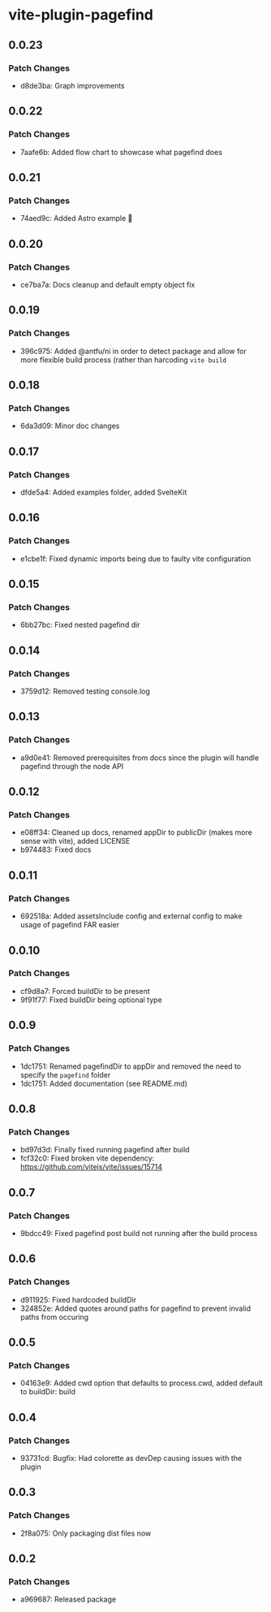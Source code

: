 # vite-plugin-pagefind

## 0.0.23

### Patch Changes

- d8de3ba: Graph improvements

## 0.0.22

### Patch Changes

- 7aafe6b: Added flow chart to showcase what pagefind does

## 0.0.21

### Patch Changes

- 74aed9c: Added Astro example :tada:

## 0.0.20

### Patch Changes

- ce7ba7a: Docs cleanup and default empty object fix

## 0.0.19

### Patch Changes

- 396c975: Added @antfu/ni in order to detect package and allow for more flexible build process (rather than harcoding `vite build`

## 0.0.18

### Patch Changes

- 6da3d09: Minor doc changes

## 0.0.17

### Patch Changes

- dfde5a4: Added examples folder, added SvelteKit

## 0.0.16

### Patch Changes

- e1cbe1f: Fixed dynamic imports being due to faulty vite configuration

## 0.0.15

### Patch Changes

- 6bb27bc: Fixed nested pagefind dir

## 0.0.14

### Patch Changes

- 3759d12: Removed testing console.log

## 0.0.13

### Patch Changes

- a9d0e41: Removed prerequisites from docs since the plugin will handle pagefind through the node API

## 0.0.12

### Patch Changes

- e08ff34: Cleaned up docs, renamed appDir to publicDir (makes more sense with vite), added LICENSE
- b974483: Fixed docs

## 0.0.11

### Patch Changes

- 692518a: Added assetsInclude config and external config to make usage of pagefind FAR easier

## 0.0.10

### Patch Changes

- cf9d8a7: Forced buildDir to be present
- 9f91f77: Fixed buildDir being optional type

## 0.0.9

### Patch Changes

- 1dc1751: Renamed pagefindDir to appDir and removed the need to specify the `pagefind` folder
- 1dc1751: Added documentation (see README.md)

## 0.0.8

### Patch Changes

- bd97d3d: Finally fixed running pagefind after build
- fcf32c0: Fixed broken vite dependency: https://github.com/vitejs/vite/issues/15714

## 0.0.7

### Patch Changes

- 9bdcc49: Fixed pagefind post build not running after the build process

## 0.0.6

### Patch Changes

- d911925: Fixed hardcoded buildDir
- 324852e: Added quotes around paths for pagefind to prevent invalid paths from occuring

## 0.0.5

### Patch Changes

- 04163e9: Added cwd option that defaults to process.cwd, added default to buildDir: build

## 0.0.4

### Patch Changes

- 93731cd: Bugfix: Had colorette as devDep causing issues with the plugin

## 0.0.3

### Patch Changes

- 2f8a075: Only packaging dist files now

## 0.0.2

### Patch Changes

- a969687: Released package
